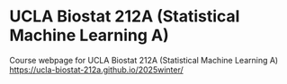 # UCLA Biostat 212A (Statistical Machine Learning A)

Course webpage for UCLA Biostat 212A (Statistical Machine Learning A)
<https://ucla-biostat-212a.github.io/2025winter/>
